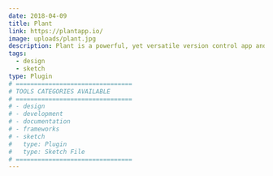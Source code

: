 ```yaml
---
date: 2018-04-09
title: Plant
link: https://plantapp.io/
image: uploads/plant.jpg
description: Plant is a powerful, yet versatile version control app and plugin for Sketch. Plant keeps all versions you sync to it, and makes version details available to all members.
tags:
  - design
  - sketch
type: Plugin
# ================================
# TOOLS CATEGORIES AVAILABLE
# ================================
# - design
# - development
# - documentation
# - frameworks
# - sketch
#   type: Plugin
#   type: Sketch File
# ================================
---
```

